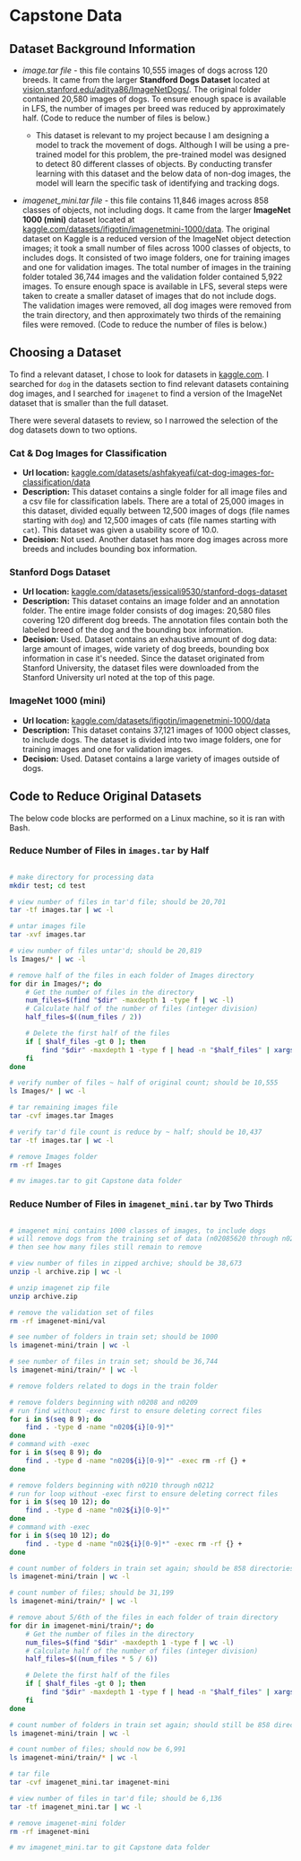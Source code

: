 # Capstone Data

## Dataset Background Information

* *image.tar file* - this file contains 10,555 images of dogs across 120 breeds. It came from the larger  **Standford Dogs Dataset** located at [vision.stanford.edu/aditya86/ImageNetDogs/](http://vision.stanford.edu/aditya86/ImageNetDogs/). The original folder contained 20,580 images of dogs. To ensure enough space is available in LFS, the number of images per breed was reduced by approximately half. (Code to reduce the number of files is below.)
    * This dataset is relevant to my project because I am designing a model to track the movement of dogs. Although I will be using a pre-trained model for this problem, the pre-trained model was designed to detect 80 different classes of objects. By conducting transfer learning with this dataset and the below data of non-dog images, the model will learn the specific task of identifying and tracking dogs.

* *imagenet_mini.tar file* - this file contains 11,846 images across 858 classes of objects, not including dogs. It came from the larger **ImageNet 1000 (mini)** dataset located at [kaggle.com/datasets/ifigotin/imagenetmini-1000/data](https://www.kaggle.com/datasets/ifigotin/imagenetmini-1000/data). The original dataset on Kaggle is a reduced version of the ImageNet object detection images; it took a small number of files across 1000 classes of objects, to includes dogs. It consisted of two image folders, one for training images and one for validation images. The total number of images in the training folder totaled 36,744 images and the validation folder contained 5,922 images. To ensure enough space is available in LFS, several steps were taken to create a smaller dataset of images that do not include dogs. The validation images were removed, all dog images were removed from the train directory, and then approximately two thirds of the remaining files were removed. (Code to reduce the number of files is below.)
 

## Choosing a Dataset

To find a relevant dataset, I chose to look for datasets in [kaggle.com](kaggle.com). I searched for `dog` in the datasets section to find relevant datasets containing dog images, and I searched for `imagenet` to find a version of the ImageNet dataset that is smaller than the full dataset.

There were several datasets to review, so I narrowed the selection of the dog datasets down to two options.

### Cat & Dog Images for Classification
* **Url location:** [kaggle.com/datasets/ashfakyeafi/cat-dog-images-for-classification/data](https://www.kaggle.com/datasets/ashfakyeafi/cat-dog-images-for-classification/data)
* **Description:** This dataset contains a single folder for all image files and a csv file for classification labels. There are a total of 25,000 images in this dataset, divided equally between 12,500 images of dogs (file names starting with `dog`) and 12,500 images of cats (file names starting with `cat`). This dataset was given a usability score of 10.0.
* **Decision:** Not used. Another dataset has more dog images across more breeds and includes bounding box information.

### Stanford Dogs Dataset
* **Url location:** [kaggle.com/datasets/jessicali9530/stanford-dogs-dataset](https://www.kaggle.com/datasets/jessicali9530/stanford-dogs-dataset)
* **Description:** This dataset contains an image folder and an annotation folder. The entire image folder consists of dog images: 20,580 files covering 120 different dog breeds. The annotation files contain both the labeled breed of the dog and the bounding box information.
* **Decision:** Used. Dataset contains an exhaustive amount of dog data: large amount of images, wide variety of dog breeds, bounding box information in case it's needed. Since the dataset originated from Stanford University, the dataset files were downloaded from the Stanford University url noted at the top of this page.

### ImageNet 1000 (mini)
* **Url location:** [kaggle.com/datasets/ifigotin/imagenetmini-1000/data](https://www.kaggle.com/datasets/ifigotin/imagenetmini-1000/data)
* **Description:** This dataset contains 37,121 images of 1000 object classes, to include dogs. The dataset is divided into two image folders, one for training images and one for validation images.
* **Decision:** Used. Dataset contains a large variety of images outside of dogs.

## Code to Reduce Original Datasets

The below code blocks are performed on a Linux machine, so it is ran with Bash.

### Reduce Number of Files in `images.tar` by Half
```bash

# make directory for processing data
mkdir test; cd test

# view number of files in tar'd file; should be 20,701
tar -tf images.tar | wc -l

# untar images file
tar -xvf images.tar

# view number of files untar'd; should be 20,819
ls Images/* | wc -l

# remove half of the files in each folder of Images directory
for dir in Images/*; do
    # Get the number of files in the directory
    num_files=$(find "$dir" -maxdepth 1 -type f | wc -l)
    # Calculate half of the number of files (integer division)
    half_files=$((num_files / 2))

    # Delete the first half of the files
    if [ $half_files -gt 0 ]; then
        find "$dir" -maxdepth 1 -type f | head -n "$half_files" | xargs rm
    fi
done

# verify number of files ~ half of original count; should be 10,555
ls Images/* | wc -l

# tar remaining images file
tar -cvf images.tar Images

# verify tar'd file count is reduce by ~ half; should be 10,437
tar -tf images.tar | wc -l

# remove Images folder
rm -rf Images

# mv images.tar to git Capstone data folder

```

### Reduce Number of Files in `imagenet_mini.tar` by Two Thirds
```bash

# imagenet mini contains 1000 classes of images, to include dogs
# will remove dogs from the training set of data (n02085620 through n02120079)
# then see how many files still remain to remove

# view number of files in zipped archive; should be 38,673
unzip -l archive.zip | wc -l

# unzip imagenet zip file
unzip archive.zip

# remove the validation set of files
rm -rf imagenet-mini/val

# see number of folders in train set; should be 1000
ls imagenet-mini/train | wc -l

# see number of files in train set; should be 36,744
ls imagenet-mini/train/* | wc -l

# remove folders related to dogs in the train folder

# remove folders beginning with n0208 and n0209
# run find without -exec first to ensure deleting correct files
for i in $(seq 8 9); do
    find . -type d -name "n020${i}[0-9]*"
done
# command with -exec
for i in $(seq 8 9); do
    find . -type d -name "n020${i}[0-9]*" -exec rm -rf {} +
done

# remove folders beginning with n0210 through n0212 
# run for loop without -exec first to ensure deleting correct files
for i in $(seq 10 12); do
    find . -type d -name "n02${i}[0-9]*"
done
# command with -exec
for i in $(seq 10 12); do
    find . -type d -name "n02${i}[0-9]*" -exec rm -rf {} +
done

# count number of folders in train set again; should be 858 directories
ls imagenet-mini/train | wc -l

# count number of files; should be 31,199
ls imagenet-mini/train/* | wc -l

# remove about 5/6th of the files in each folder of train directory
for dir in imagenet-mini/train/*; do
    # Get the number of files in the directory
    num_files=$(find "$dir" -maxdepth 1 -type f | wc -l)
    # Calculate half of the number of files (integer division)
    half_files=$((num_files * 5 / 6))

    # Delete the first half of the files
    if [ $half_files -gt 0 ]; then
        find "$dir" -maxdepth 1 -type f | head -n "$half_files" | xargs rm
    fi
done

# count number of folders in train set again; should still be 858 directories
ls imagenet-mini/train | wc -l

# count number of files; should now be 6,991
ls imagenet-mini/train/* | wc -l

# tar file
tar -cvf imagenet_mini.tar imagenet-mini

# view number of files in tar'd file; should be 6,136
tar -tf imagenet_mini.tar | wc -l

# remove imagenet-mini folder
rm -rf imagenet-mini

# mv imagenet_mini.tar to git Capstone data folder

```
